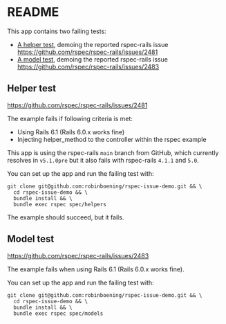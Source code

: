 # README

This app contains two failing tests:

* [A helper test](#helper-test), demoing the reported rspec-rails issue https://github.com/rspec/rspec-rails/issues/2481
* [A model test](#model-test), demoing the reported rspec-rails issue https://github.com/rspec/rspec-rails/issues/2483

## Helper test

https://github.com/rspec/rspec-rails/issues/2481

The example fails if following criteria is met:

* Using Rails 6.1 (Rails 6.0.x works fine)
* Injecting helper_method to the controller within the rspec example

This app is using the rspec-rails `main` branch from GitHub, which currently resolves in `v5.1.0pre` but it also fails with rspec-rails `4.1.1` and `5.0`.

You can set up the app and run the failing test with:

```
git clone git@github.com:robinboening/rspec-issue-demo.git && \
  cd rspec-issue-demo && \
  bundle install && \
  bundle exec rspec spec/helpers
```

The example should succeed, but it fails.

## Model test

https://github.com/rspec/rspec-rails/issues/2483

The example fails when using Rails 6.1 (Rails 6.0.x works fine).

You can set up the app and run the failing test with:

```
git clone git@github.com:robinboening/rspec-issue-demo.git && \
  cd rspec-issue-demo && \
  bundle install && \
  bundle exec rspec spec/models
```
